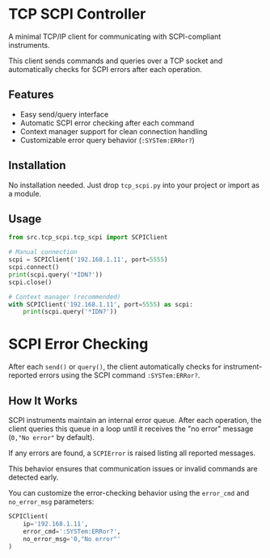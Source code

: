 # TCP SCPI Controller

A minimal TCP/IP client for communicating with SCPI-compliant instruments.

This client sends commands and queries over a TCP socket and automatically
checks for SCPI errors after each operation.

## Features

- Easy send/query interface
- Automatic SCPI error checking after each command
- Context manager support for clean connection handling
- Customizable error query behavior (`:SYSTem:ERRor?`)

## Installation

No installation needed. Just drop `tcp_scpi.py` into your project or import
as a module.

## Usage

```python
from src.tcp_scpi.tcp_scpi import SCPIClient

# Manual connection
scpi = SCPIClient('192.168.1.11', port=5555)
scpi.connect()
print(scpi.query('*IDN?'))
scpi.close()

# Context manager (recommended)
with SCPIClient('192.168.1.11', port=5555) as scpi:
    print(scpi.query('*IDN?'))
```

# SCPI Error Checking

After each `send()` or `query()`, the client automatically checks for
instrument-reported errors using the SCPI command `:SYSTem:ERRor?`.

## How It Works

SCPI instruments maintain an internal error queue. After each operation,
the client queries this queue in a loop until it receives the "no error"
message (`0,"No error"` by default).

If any errors are found, a `SCPIError` is raised listing all reported messages.

This behavior ensures that communication issues or invalid commands are
detected early.

You can customize the error-checking behavior using the `error_cmd` and
`no_error_msg` parameters:

```python
SCPIClient(
    ip='192.168.1.11',
    error_cmd=':SYSTem:ERRor?',
    no_error_msg='0,"No error"'
)
```
